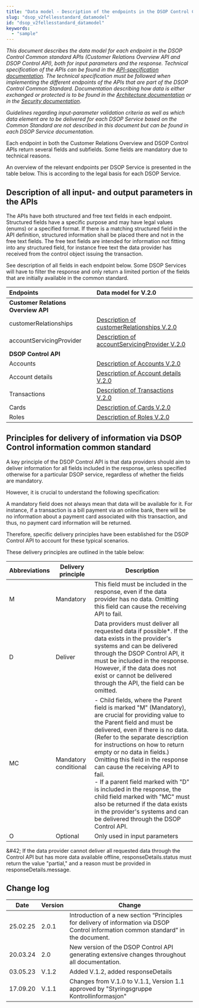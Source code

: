 ```yaml
---
title: "Data model - Description of the endpoints in the DSOP Control Common Standard APIs"
slug: "dsop_v2fellesstandard_datamodel"
id: "dsop_v2fellesstandard_datamodel"
keywords:
  - "sample"
---
```


*This document describes the data model for each endpoint in the DSOP Control Common standard APIs (Customer Relations 
Overview API and DSOP Control API), both for input parameters and the response. Technical specification of the APIs can 
be found in the [API-specification documentation](/dsop_v2fellesstandard_api_specification). 
The technical specification must be followed when implementing the different endpoints of the APIs that are part of the 
DSOP Control Common Standard. Documentation describing how data is either exchanged or protected is to be found in the
[Architecture documentation](/dsop_v2fellesstandard_architecturedocument) or in the 
[Security documentation](/dsop_v2fellesstandard_securitydesign).*

*Guidelines regarding input-parameter validation criteria as well as which data element are to be delivered for each DSOP 
Service based on the Common Standard are not described in this document but can be found in each DSOP Service 
documentation.*

Each endpoint in both the Customer Relations Overview and DSOP Control APIs return several fields and subfields. Some 
fields are mandatory due to technical reasons.

An overview of the relevant endpoints per DSOP Service is presented in the table below. This is according to the legal 
basis for each DSOP Service. 



## Description of all input- and output parameters in the APIs

The APIs have both structured and free text fields in each endpoint. Structured fields have a specific purpose and may 
have legal values (enums) or a specified format. If there is a matching structured field in the API definition, structured 
information shall be placed there and not in the free text fields. The free text fields are intended for information not 
fitting into any structured field, for instance free text the data provider has received from the control object issuing 
the transaction.

See description of all fields in each endpoint below. Some DSOP Services will have to filter the response and only return 
a limited portion of the fields that are initially available in the common standard. 


| Endpoints                           | Data model for V.2.0                                                                                                               |
|:------------------------------------|:-----------------------------------------------------------------------------------------------------------------------------------|
| **Customer Relations Overview API** |                                                                                                                                    |
| customerRelationships               | [Description of customerRelationships V.2.0](/dsop_v2fellesstandard_customerrelationships)       |
| accountServicingProvider            | [Description of accountServicingProvider V.2.0](/dsop_v2fellesstandard_accountservicingprovider) |
| **DSOP Control API**                |                                                                                                                                    |
| Accounts                            | [Description of Accounts V.2.0](/dsop_v2fellesstandard_accounts)                                 |
| Account details                     | [Description of Account details V.2.0](/dsop_v2fellesstandard_accountdetails)                    |
| Transactions                        | [Description of Transactions V.2.0](/dsop_v2fellesstandard_transactions)                         |
| Cards                               | [Description of Cards V.2.0](/dsop_v2fellesstandard_cards)                                       |
| Roles                               | [Description of Roles V.2.0](/dsop_v2fellesstandard_roles)                                       |


## Principles for delivery of information via DSOP Control information common standard

A key principle of the DSOP Control API is that data providers should aim to deliver information for all fields included in the response, unless specified otherwise for a particular DSOP service, regardless of whether the fields are mandatory.

However, it is crucial to understand the following specification:

A mandatory field does not always mean that data will be available for it. For instance, if a transaction is a bill payment via an online bank, there will be no information about a payment card associated with this transaction, and thus, no payment card information will be returned.

Therefore, specific delivery principles have been established for the DSOP Control API to account for these typical scenarios.

These delivery principles are outlined in the table below:

| Abbreviations | Delivery principle | Description |
|---------------|--------------------|-------------|
| M | Mandatory | This field must be included in the response, even if the data provider has no data. Omitting this field can cause the receiving API to fail. |
| D | Deliver | Data providers must deliver all requested data if possible*. If the data exists in the provider's systems and can be delivered through the DSOP Control API, it must be included in the response. However, if the data does not exist or cannot be delivered through the API, the field can be omitted. |
| MC | Mandatory conditional | - Child fields, where the Parent field is marked "M" (Mandatory), are crucial for providing value to the Parent field and must be delivered, even if there is no data. (Refer to the separate description for instructions on how to return empty or no data in fields.) Omitting this field in the response can cause the receiving API to fail. <br > - If a parent field marked with "D" is included in the response, the child field marked with "MC" must also be returned if the data exists in the provider's systems and can be delivered through the DSOP Control API. |
| O | Optional | Only used in input parameters |

 &amp;#42; If the data provider cannot deliver all requested data through the Control API but has more data available offline, responseDetails.status must return the value "partial," and a reason must be provided in responseDetails.message.





## Change log

| Date     | Version | Change                                                                                         |
|----------|---------|------------------------------------------------------------------------------------------------|
| 25.02.25 | 2.0.1   | Introduction of a new section “Principles for delivery of information via DSOP Control information common standard” in the document.  |
| 20.03.24 | 2.0     | New version of the DSOP Control API generating extensive changes throughout all documentation.      |
| 03.05.23 | V.1.2   | Added V.1.2, added responseDetails   |
| 17.09.20 | V.1.1   | Changes from V.1.0 to V.1.1, Version 1.1 approved by "Styringsgruppe Kontrollinformasjon"      |